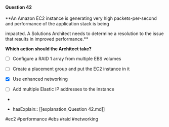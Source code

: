 #### Question  42


**An Amazon EC2 instance is generating very high packets-per-second and performance of the application stack is being

impacted. A Solutions Architect needs to determine a resolution to the issue that results in improved performance.**


**Which action should the Architect take?**


- [ ] Configure a RAID 1 array from multiple EBS volumes


- [ ] Create a placement group and put the EC2 instance in it


- [x] Use enhanced networking


- [ ] Add multiple Elastic IP addresses to the instance


*

- hasExplain:: [[explanation_Question  42.md]]

#ec2 #performance #ebs #raid #networking 